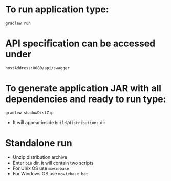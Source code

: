 # To run application type:
`gradlew run`

# API specification can be accessed under
`hostAddress:8080/api/swagger`

# To generate application JAR with all dependencies and ready to run type:
`gradlew shadowDistZip`

* It will appear inside `build/distributions` dir

# Standalone run
* Unzip distribution archive
* Enter `bin` dir, it will contain two scripts
* For Unix OS use `moviebase`
* For Windows OS use `moviebase.bat`